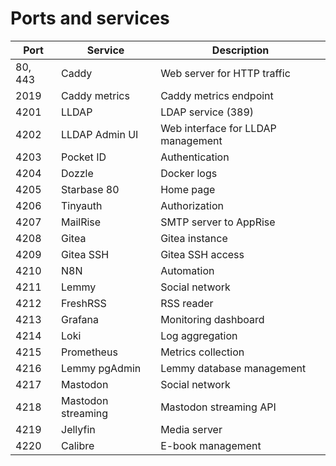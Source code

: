 # Ports and services

| Port    | Service            | Description                        |
| ------- | ------------------ | ---------------------------------- |
| 80, 443 | Caddy              | Web server for HTTP traffic        |
| 2019    | Caddy metrics      | Caddy metrics endpoint             |
| 4201    | LLDAP              | LDAP service (389)                 |
| 4202    | LLDAP Admin UI     | Web interface for LLDAP management |
| 4203    | Pocket ID          | Authentication                     |
| 4204    | Dozzle             | Docker logs                        |
| 4205    | Starbase 80        | Home page                          |
| 4206    | Tinyauth           | Authorization                      |
| 4207    | MailRise           | SMTP server to AppRise             |
| 4208    | Gitea              | Gitea instance                     |
| 4209    | Gitea SSH          | Gitea SSH access                   |
| 4210    | N8N                | Automation                         |
| 4211    | Lemmy              | Social network                     |
| 4212    | FreshRSS           | RSS reader                         |
| 4213    | Grafana            | Monitoring dashboard               |
| 4214    | Loki               | Log aggregation                    |
| 4215    | Prometheus         | Metrics collection                 |
| 4216    | Lemmy pgAdmin      | Lemmy database management          |
| 4217    | Mastodon           | Social network                     |
| 4218    | Mastodon streaming | Mastodon streaming API             |
| 4219    | Jellyfin           | Media server                       |
| 4220    | Calibre            | E-book management                  |
